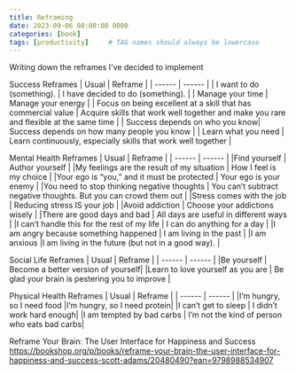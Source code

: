 ```yaml
---
title: Reframing
date: 2023-09-06 00:00:00 0000
categories: [book]
tags: [productivity]     # TAG names should always be lowercase
---
```


Writing down the reframes I've decided to implement

Success Reframes
| Usual | Reframe | 
| ------ | ------ |
| I want to do (something). |  I have decided to do (something). |
| Manage your time | Manage your energy |
| Focus on being excellent at a skill that has commercial value | Acquire skills that work well together and make you rare and flexible at the same time |
| Success depends on who you know|  Success depends on how many people you know |
| Learn what you need | Learn continuously, especially skills that work well together |


Mental Health Reframes
| Usual | Reframe | 
| ------ | ------ |
|Find yourself | Author yourself |
|My feelings are the result of my situation | How I feel is my choice |
|Your ego is “you,” and it must be protected | Your ego is your enemy |
|You need to stop thinking negative thoughts | You can’t subtract negative thoughts. But you can crowd them out |
|Stress comes with the job |  Reducing stress IS your job |
|Avoid addiction | Choose your addictions wisely |
|There are good days and bad | All days are useful in different ways |
|I can’t handle this for the rest of my life | I can do anything for a day |
|I am angry because something happened |  I am living in the past |
|I am anxious |I am living in the future (but not in a good way). |

Social Life Reframes
| Usual | Reframe | 
| ------ | ------ |
|Be yourself | Become a better version of yourself|
|Learn to love yourself as you are | Be glad your brain is pestering you to improve |

Physical Health Reframes
| Usual | Reframe | 
| ------ | ------ |
|I’m hungry, so I need food |I’m hungry, so I need protein|
|I can’t get to sleep |  I didn’t work hard enough|
|I am tempted by bad carbs | I’m not the kind of person who eats bad carbs|


Reframe Your Brain: The User Interface for Happiness and Success
https://bookshop.org/p/books/reframe-your-brain-the-user-interface-for-happiness-and-success-scott-adams/20480490?ean=9798988534907

